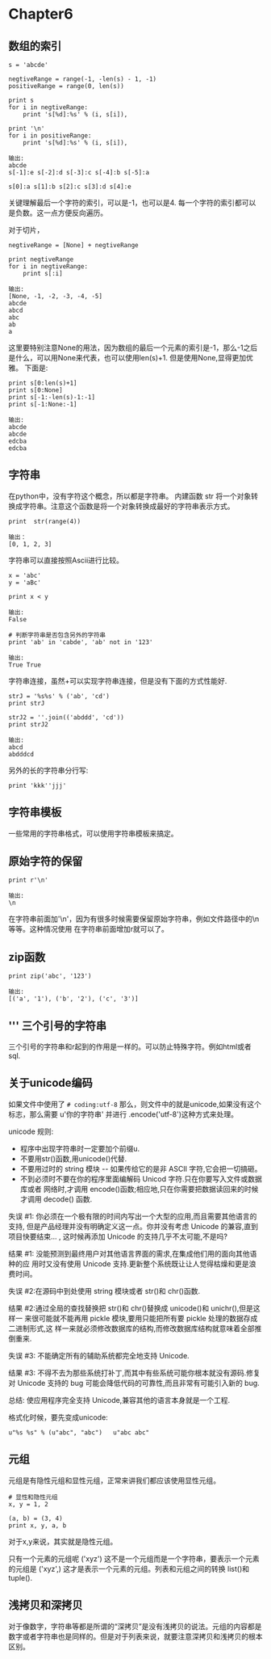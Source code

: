 # Chapter6

## 数组的索引

```
s = 'abcde'

negtiveRange = range(-1, -len(s) - 1, -1)
positiveRange = range(0, len(s))

print s
for i in negtiveRange:
    print 's[%d]:%s' % (i, s[i]),

print '\n'
for i in positiveRange:
    print 's[%d]:%s' % (i, s[i]),
    
输出:
abcde
s[-1]:e s[-2]:d s[-3]:c s[-4]:b s[-5]:a 

s[0]:a s[1]:b s[2]:c s[3]:d s[4]:e
```

关键理解最后一个字符的索引，可以是-1，也可以是4. 每一个字符的索引都可以是负数。这一点方便反向遍历。

对于切片，

```
negtiveRange = [None] + negtiveRange

print negtiveRange
for i in negtiveRange:
    print s[:i]
    
输出:
[None, -1, -2, -3, -4, -5]
abcde
abcd
abc
ab
a
```

这里要特别注意None的用法，因为数组的最后一个元素的索引是-1，那么-1之后是什么，可以用None来代表，也可以使用len(s)+1. 但是使用None,显得更加优雅。 下面是:

```
print s[0:len(s)+1]
print s[0:None]
print s[-1:-len(s)-1:-1]
print s[-1:None:-1]

输出:
abcde
abcde
edcba
edcba
```
## 字符串
在python中，没有字符这个概念，所以都是字符串。 内建函数 str 将一个对象转换成字符串。注意这个函数是将一个对象转换成最好的字符串表示方式。

```
print  str(range(4))

输出：
[0, 1, 2, 3]
```

字符串可以直接按照Ascii进行比较。

```
x = 'abc'
y = 'aBc'

print x < y

输出:
False
```

```
# 判断字符串是否包含另外的字符串
print 'ab' in 'cabde', 'ab' not in '123'

输出:
True True
```

字符串连接，虽然+可以实现字符串连接，但是没有下面的方式性能好.

```
strJ = '%s%s' % ('ab', 'cd')
print strJ

strJ2 = ''.join(('abddd', 'cd'))
print strJ2

输出:
abcd
abdddcd
```

另外的长的字符串分行写:

```
print 'kkk''jjj'
```

## 字符串模板
一些常用的字符串格式，可以使用字符串模板来搞定。

## 原始字符的保留

```
print r'\n'

输出:
\n
```
在字符串前面加'\n'，因为有很多时候需要保留原始字符串，例如文件路径中的\n等等。这种情况使用 在字符串前面增加r就可以了。

## zip函数

```
print zip('abc', '123')

输出:
[('a', '1'), ('b', '2'), ('c', '3')]

```

## ''' 三个引号的字符串
三个引号的字符串和r起到的作用是一样的。可以防止特殊字符。例如html或者sql.

## 关于unicode编码
如果文件中使用了 ```# coding:utf-8``` 那么，则文件中的就是unicode,如果没有这个标志，那么需要 u'你的字符串' 并进行 .encode('utf-8')这种方式来处理。

unicode 规则:

* 程序中出现字符串时一定要加个前缀u.* 不要用str()函数,用unicode()代替.* 不要用过时的 string 模块 -- 如果传给它的是非 ASCII 字符,它会把一切搞砸。* 不到必须时不要在你的程序里面编解码 Unicod 字符.只在你要写入文件或数据库或者网络时,才调用 encode()函数;相应地,只在你需要把数据读回来的时候才调用 decode() 函数.

失误 #1: 你必须在一个极有限的时间内写出一个大型的应用,而且需要其他语言的支持, 但是产品经理并没有明确定义这一点。你并没有考虑 Unicode 的兼容,直到项目快要结束... ,这时候再添加 Unicode 的支持几乎不太可能,不是吗?
结果 #1: 没能预测到最终用户对其他语言界面的需求,在集成他们用的面向其他语种的应用时又没有使用 Unicode 支持.更新整个系统既让让人觉得枯燥和更是浪费时间。
失误 #2:在源码中到处使用 string 模块或者 str()和 chr()函数.
结果 #2:通过全局的查找替换把 str()和 chr()替换成 unicode()和 unichr(),但是这样一 来很可能就不能再用 pickle 模块,要用只能把所有要 pickle 处理的数据存成二进制形式,这 样一来就必须修改数据库的结构,而修改数据库结构就意味着全部推倒重来.
失误 #3: 不能确定所有的辅助系统都完全地支持 Unicode.
结果 #3: 不得不去为那些系统打补丁,而其中有些系统可能你根本就没有源码.修复对 Unicode 支持的 bug 可能会降低代码的可靠性,而且非常有可能引入新的 bug.总结: 使应用程序完全支持 Unicode,兼容其他的语言本身就是一个工程.

格式化时候，要先变成unicode:

```
u"%s %s" % (u"abc", "abc")   u"abc abc"
```

## 元组
元组是有隐性元组和显性元组，正常来讲我们都应该使用显性元组。

```
# 显性和隐性元组
x, y = 1, 2

(a, b) = (3, 4)
print x, y, a, b
```
对于x,y来说，其实就是隐性元组。

只有一个元素的元组呢 ('xyz') 这不是一个元组而是一个字符串，要表示一个元素的元组是 ('xyz',) 这才是表示一个元素的元组。列表和元组之间的转换 list()和tuple().

## 浅拷贝和深拷贝
对于像数字，字符串等都是所谓的“深拷贝”是没有浅拷贝的说法。元组的内容都是数字或者字符串也是同样的。但是对于列表来说，就要注意深拷贝和浅拷贝的根本区别。